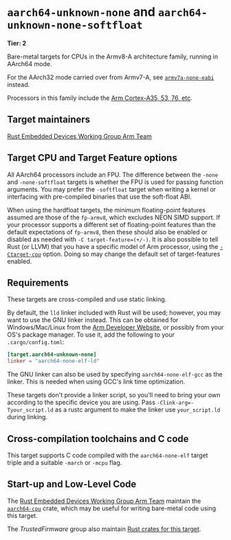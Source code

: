 # `aarch64-unknown-none` and `aarch64-unknown-none-softfloat`

**Tier: 2**

Bare-metal targets for CPUs in the Armv8-A architecture family, running in AArch64 mode.

For the AArch32 mode carried over from Armv7-A, see
[`armv7a-none-eabi`](armv7a-none-eabi.md) instead.

Processors in this family include the [Arm Cortex-A35, 53, 76, etc][aarch64-cpus].

[aarch64-cpus]: https://en.wikipedia.org/wiki/Comparison_of_ARM_processors#ARMv8-A

## Target maintainers

[Rust Embedded Devices Working Group Arm Team]

[Rust Embedded Devices Working Group Arm Team]: https://github.com/rust-embedded/wg?tab=readme-ov-file#the-arm-team

## Target CPU and Target Feature options

All AArch64 processors include an FPU. The difference between the `-none` and
`-none-softfloat` targets is whether the FPU is used for passing function arguments.
You may prefer the `-softfloat` target when writing a kernel or interfacing with
pre-compiled binaries that use the soft-float ABI.

When using the hardfloat targets, the minimum floating-point features assumed
are those of the `fp-armv8`, which excludes NEON SIMD support. If your
processor supports a different set of floating-point features than the default
expectations of `fp-armv8`, then these should also be enabled or disabled as
needed with `-C target-feature=(+/-)`. It is also possible to tell Rust (or
LLVM) that you have a specific model of Arm processor, using the
[`-Ctarget-cpu`][target-cpu] option. Doing so may change the default set of
target-features enabled.

[target-cpu]: https://doc.rust-lang.org/rustc/codegen-options/index.html#target-cpu
[target-feature]: https://doc.rust-lang.org/rustc/codegen-options/index.html#target-feature

## Requirements

These targets are cross-compiled and use static linking.

By default, the `lld` linker included with Rust will be used; however, you may
want to use the GNU linker instead. This can be obtained for Windows/Mac/Linux
from the [Arm Developer Website][arm-gnu-toolchain], or possibly from your OS's
package manager. To use it, add the following to your `.cargo/config.toml`:

```toml
[target.aarch64-unknown-none]
linker = "aarch64-none-elf-ld"
```

The GNU linker can also be used by specifying `aarch64-none-elf-gcc` as the
linker. This is needed when using GCC's link time optimization.

These targets don't provide a linker script, so you'll need to bring your own
according to the specific device you are using. Pass
`-Clink-arg=-Tyour_script.ld` as a rustc argument to make the linker use
`your_script.ld` during linking.

[arm-gnu-toolchain]: https://developer.arm.com/Tools%20and%20Software/GNU%20Toolchain

## Cross-compilation toolchains and C code

This target supports C code compiled with the `aarch64-none-elf` target
triple and a suitable `-march` or `-mcpu` flag.

## Start-up and Low-Level Code

The [Rust Embedded Devices Working Group Arm Team] maintain the
[`aarch64-cpu`] crate, which may be useful for writing bare-metal code using
this target.

The *TrustedFirmware* group also maintain [Rust crates for this
target](https://github.com/ArmFirmwareCrates).

[`aarch64-cpu`]: https://docs.rs/aarch64-cpu

